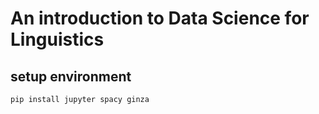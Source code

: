 # An introduction to Data Science for Linguistics

## setup environment

```shell
pip install jupyter spacy ginza
```
